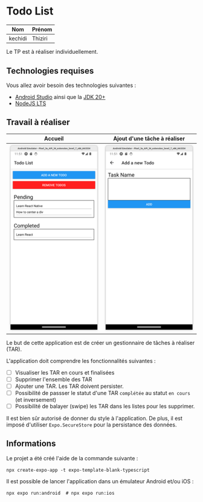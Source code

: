 # Todo List

| Nom     | Prénom  |
|---------|---------|
| kechidi | Thiziri |

Le TP est à réaliser individuellement.

## Technologies requises

Vous allez avoir besoin des technologies suivantes :
- [Android Studio](https://developer.android.com/studio "Android Studio") ainsi que la [JDK 20+](https://www.oracle.com/fr/java/technologies/downloads "JDK")
- [NodeJS LTS](https://nodejs.org/fr "NodeJS")

## Travail à réaliser

Accueil                                                           |  Ajout d'une tâche à réaliser
:----------------------------------------------------------------:|:-------------------------:
![First screen](./docs/img/first-screen.png "First screen")  |  ![Second screen](./docs/img/second-screen.png "First screen")

Le but de cette application est de créer un gestionnaire de tâches à réaliser (TAR).

L'application doit comprendre les fonctionnalités suivantes :

- [ ] Visualiser les TAR en cours et finalisées
- [ ] Supprimer l'ensemble des TAR
- [ ] Ajouter une TAR. Les TAR doivent persister.
- [ ] Possibilité de passser le statut d'une TAR `complétée` au statut `en cours` (et inversement)
- [ ] Possibilité de balayer (swipe) les TAR dans les listes pour les supprimer.

Il est bien sûr autorisé de donner du style à l'application. De plus, il est imposé d'utiliser `Expo.SecureStore` pour la persistance des données.

## Informations

Le projet a été créé l'aide de la commande suivante :

```shell
npx create-expo-app -t expo-template-blank-typescript
```

Il est possible de lancer l'application dans un émulateur Android et/ou iOS :

```shell
npx expo run:android  # npx expo run:ios
```
